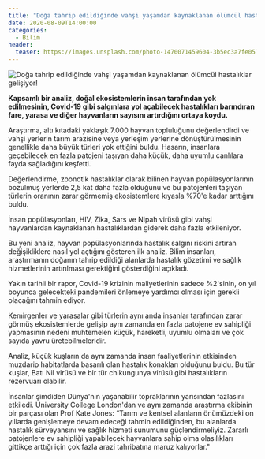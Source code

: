 ```yaml
---
title: "Doğa tahrip edildiğinde vahşi yaşamdan kaynaklanan ölümcül hastalıklar gelişiyor!"
date: 2020-08-09T14:00:00
categories:
  - Bilim
header:
  teaser: https://images.unsplash.com/photo-1470071459604-3b5ec3a7fe05?ixlib=rb-1.2.1&ixid=eyJhcHBfaWQiOjEyMDd9&auto=format&fit=crop&w=1440&q=80
---
```

![Doğa tahrip edildiğinde vahşi yaşamdan kaynaklanan ölümcül hastalıklar gelişiyor!](https://images.unsplash.com/photo-1470071459604-3b5ec3a7fe05?ixlib=rb-1.2.1&ixid=eyJhcHBfaWQiOjEyMDd9&auto=format&fit=crop&w=1440&q=80)

**Kapsamlı bir analiz, doğal ekosistemlerin insan tarafından yok edilmesinin, Covid-19 gibi salgınlara yol açabilecek hastalıkları barındıran fare, yarasa ve diğer hayvanların sayısını artırdığını ortaya koydu.**

Araştırma, altı kıtadaki yaklaşık 7.000 hayvan topluluğunu değerlendirdi ve vahşi yerlerin tarım arazisine veya yerleşim yerlerine dönüştürülmesinin genellikle daha büyük türleri yok ettiğini buldu. Hasarın, insanlara geçebilecek en fazla patojeni taşıyan daha küçük, daha uyumlu canlılara fayda sağladığını keşfetti.

Değerlendirme, zoonotik hastalıklar olarak bilinen hayvan popülasyonlarının bozulmuş yerlerde 2,5 kat daha fazla olduğunu ve bu patojenleri taşıyan türlerin oranının zarar görmemiş ekosistemlere kıyasla %70'e kadar arttığını buldu.

İnsan popülasyonları, HIV, Zika, Sars ve Nipah virüsü gibi vahşi hayvanlardan kaynaklanan hastalıklardan giderek daha fazla etkileniyor.

Bu yeni analiz, hayvan popülasyonlarında hastalık salgını riskini artıran değişikliklere nasıl yol açtığını gösteren ilk analiz. Bilim insanları, araştırmanın doğanın tahrip edildiği alanlarda hastalık gözetimi ve sağlık hizmetlerinin artırılması gerektiğini gösterdiğini açıkladı.

Yakın tarihli bir rapor, Covid-19 krizinin maliyetlerinin sadece %2'sinin, on yıl boyunca gelecekteki pandemileri önlemeye yardımcı olması için gerekli olacağını tahmin ediyor.

Kemirgenler ve yarasalar gibi türlerin aynı anda insanlar tarafından zarar görmüş ekosistemlerde gelişip aynı zamanda en fazla patojene ev sahipliği yapmasının nedeni muhtemelen küçük, hareketli, uyumlu olmaları ve çok sayıda yavru üretebilmeleridir.

Analiz, küçük kuşların da aynı zamanda insan faaliyetlerinin etkisinden muzdarip habitatlarda başarılı olan hastalık konakları olduğunu buldu. Bu tür kuşlar, Batı Nil virüsü ve bir tür chikungunya virüsü gibi hastalıkların rezervuarı olabilir.

İnsanlar şimdiden Dünya'nın yaşanabilir topraklarının yarısından fazlasını etkiledi. University College London'dan ve aynı zamanda araştırma ekibinin bir parçası olan Prof Kate Jones: “Tarım ve kentsel alanların önümüzdeki on yıllarda genişlemeye devam edeceği tahmin edildiğinden, bu alanlarda hastalık sürveyansını ve sağlık hizmeti sunumunu güçlendirmeliyiz. Zararlı patojenlere ev sahipliği yapabilecek hayvanlara sahip olma olasılıkları gittikçe arttığı için çok fazla arazi tahribatına maruz kalıyorlar."

